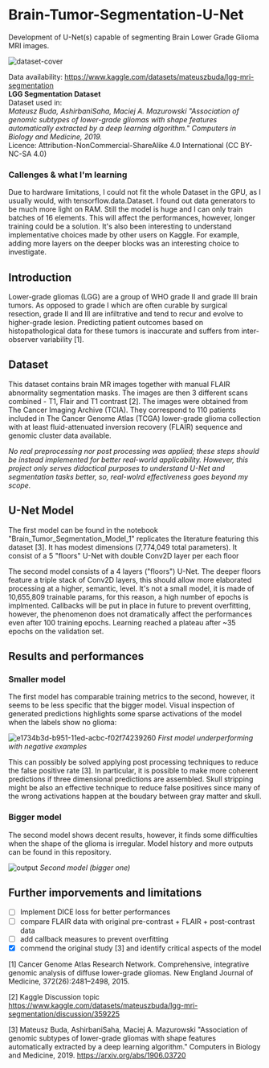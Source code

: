 # Brain-Tumor-Segmentation-U-Net
Development of U-Net(s) capable of segmenting Brain Lower Grade Glioma MRI images.

![dataset-cover](https://user-images.githubusercontent.com/49094051/222287903-3bdd485e-1352-4c56-9bb6-737dc427b81d.png)


Data availability: https://www.kaggle.com/datasets/mateuszbuda/lgg-mri-segmentation <br> 
__LGG Segmentation Dataset__ <br>
Dataset used in:<br>
*Mateusz Buda, AshirbaniSaha, Maciej A. Mazurowski "Association of genomic subtypes of lower-grade gliomas with shape features automatically extracted by a deep learning algorithm." Computers in Biology and Medicine, 2019.*<br>
Licence: Attribution-NonCommercial-ShareAlike 4.0 International (CC BY-NC-SA 4.0)


### Callenges & what I'm learning
Due to hardware limitations, I could not fit the whole Dataset in the GPU, as I usually would, with tensorflow.data.Dataset. I found out data generators to be much more light on RAM. Still the model is huge and I can only train batches of 16 elements. This will affect the performances, however, longer training could be a solution. It's also been interesting to understand implementative choices made by other users on Kaggle. For example, adding more layers on the deeper blocks was an interesting choice to investigate.

## Introduction
Lower-grade gliomas (LGG) are a group of WHO grade II and grade III brain tumors. As opposed
to grade I which are often curable by surgical resection, grade II and III are infiltrative and tend
to recur and evolve to higher-grade lesion. Predicting patient outcomes based on histopathological data for these tumors is inaccurate and suffers from inter-observer variability [1].

## Dataset
This dataset contains brain MR images together with manual FLAIR abnormality segmentation masks. The images are then 3 different scans combined - T1, Flair and T1 contrast [2].
The images were obtained from The Cancer Imaging Archive (TCIA).
They correspond to 110 patients included in The Cancer Genome Atlas (TCGA) lower-grade glioma collection with at least fluid-attenuated inversion recovery (FLAIR) sequence and genomic cluster data available.


*No real preprocessing nor post processing was applied; these steps should be instead implemented for better real-world applicability. However, this project only serves didactical purposes to understand U-Net and segmentation tasks better, so, real-wolrd effectiveness goes beyond my scope.*

## U-Net Model
The first model can be found in the notebook "Brain_Tumor_Segmentation_Model_1" replicates the literature featuring this dataset [3]. It has modest dimensions (7,774,049 total parameters). It consist of a 5 "floors" U-Net with double Conv2D layer per each floor

The second model consists of a 4 layers ("floors") U-Net. The deeper floors feature a triple stack of Conv2D layers, this should allow more elaborated processing at a higher, semantic, level. It's not a small model, it is made of 10,655,809 trainable params, for this reason, a high number of epochs is implmented. Callbacks will be put in place in future to prevent overfitting, however, the phenomenon does not dramatically affect the performances even after 100 training epochs. Learning reached a plateau after ~35 epochs on the validation set.

## Results and performances
### Smaller model
The first model has comparable training metrics to the second, however, it seems to be less specific that the bigger model. Visual inspection of generated predictions highlights some sparse activations of the model when the labels show no glioma:

![e1734b3d-b951-11ed-acbc-f02f74239260](https://user-images.githubusercontent.com/49094051/222588665-7d071b33-e93e-4a41-872d-df27b7a1549f.png)
*First model underperforming with negative examples*

This can possibly be solved applying post processing techniques to reduce the false positive rate [3]. In particular, it is possible to make more coherent predictions if three dimensional predictions are assembled. Skull stripping might be also an effective technique to reduce false positives since many of the wrong activations happen at the boudary between gray matter and skull.

### Bigger model
The second model shows decent results, however, it finds some difficulties when the shape of the glioma is irregular. Model history and more outputs can be found in this repository.

![output](https://user-images.githubusercontent.com/49094051/222453086-47270671-ff42-47c1-9ac5-15009c48bfde.png)
*Second model (bigger one)*

## Further imporvements and limitations
 - [ ] Implement DICE loss for better performances
 - [ ] compare FLAIR data with original pre-contrast + FLAIR + post-contrast data
 - [ ] add callback measures to prevent overfitting
 - [x] commend the original study [3] and identify critical aspects of the model

[1] Cancer Genome Atlas Research Network. Comprehensive, integrative genomic analysis of
diffuse lower-grade gliomas. New England Journal of Medicine, 372(26):2481–2498, 2015.

[2] Kaggle Discussion topic https://www.kaggle.com/datasets/mateuszbuda/lgg-mri-segmentation/discussion/359225

[3] Mateusz Buda, AshirbaniSaha, Maciej A. Mazurowski "Association of genomic subtypes of lower-grade gliomas with shape features automatically extracted by a deep learning algorithm." Computers in Biology and Medicine, 2019. https://arxiv.org/abs/1906.03720

